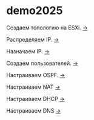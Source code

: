 # demo2025

Создаем топологию на ESXi. [->](./create_topology/README.md)

Распределяем IP. [->](./create_ipam/README.md)

Назначаем IP. [->](./assign_ip/README.md)

Создаем пользователей. [->](./create_users/README.md)

Настраиваем OSPF. [->](./ospf_conf/README.md)

Настраиваем NAT [->](./nat/README.md)

Настраиваем DHCP [->](./dhcp/README.md)

Настраиваем DNS [->](./dns/README.md)